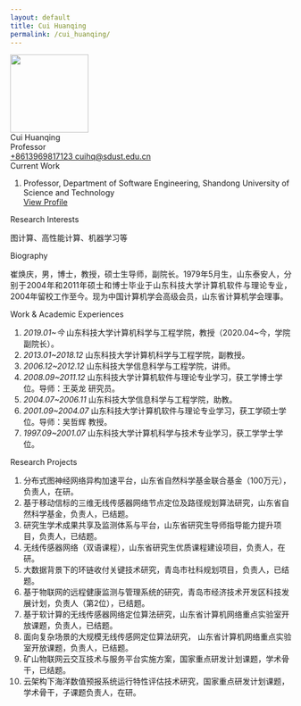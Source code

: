```yaml
---
layout: default
title: Cui Huanqing
permalink: /cui_huanqing/
---
```


<div class="text-center">
  <img
    class="rounded-circle border shadow"
    height="140px"
    width="140px"
    src="{{ '/assets/imgs/cui_huanqing.png' | relative_url }}"
  />
  <div class="fs-4 fw-light">Cui Huanqing</div>
  <div class="fs-5 fw-light text-secondary">Professor</div>
  <div class="btn-group mt-2 gap-3">
    <a href="tel:+8613969817123" class="text-decoration-none">
      <i class="bi bi-telephone-fill"></i> +8613969817123
    </a>
    <a href="mailto:cuihq@sdust.edu.cn" class="text-decoration-none">
      <i class="bi bi-envelope-at-fill"></i> cuihq@sdust.edu.cn
    </a>
  </div>
</div>

<div class="fs-4 fw-semibold border-bottom mt-3">
  <i class="bi bi-building-check"></i>
  Current Work
</div>
<ol class="list-group-numbered mt-3">
  <li class="list-group-item">
    Professor, Department of Software Engineering, Shandong University
    of Science and Technology
    <br>
    <a href="https://cise.sdust.edu.cn/home/Page/teacher_detail/catId/31/id/155.html" class="text-decoration-none" target="blank">
      <i class="bi bi-eye"></i> View Profile
    </a>
  </li>
</ol>

<div class="fs-4 fw-semibold border-bottom">
  <i class="bi bi-lightbulb"></i>
  Research Interests
</div>
<p class="mt-3" style="text-align: justify">
  图计算、高性能计算、机器学习等
</p>

<div class="fs-4 fw-semibold border-bottom">
  <i class="bi bi-info-circle"></i>
  Biography
</div>
<p class="mt-3" style="text-align: justify">
  崔焕庆，男，博士，教授，硕士生导师，副院长。1979年5月生，山东泰安人，分别于2004年和2011年硕士和博士毕业于山东科技大学计算机软件与理论专业，2004年留校工作至今。现为中国计算机学会高级会员，山东省计算机学会理事。
</p>


<div class="fs-4 fw-semibold border-bottom">
  <i class="bi bi-briefcase"></i>
  Work & Academic Experiences
</div>
<p class="mt-3" style="text-align: justify">
  <ol class="list-group-numbered">
    <li class="list-group-item mb-1">
        <i>2019.01~今</i> 山东科技大学计算机科学与工程学院，教授（2020.04~今，学院副院长）。
    </li>
    <li class="list-group-item mb-1">
        <i>2013.01~2018.12</i> 山东科技大学计算机科学与工程学院，副教授。
    </li>
    <li class="list-group-item mb-1">
        <i>2006.12~2012.12</i> 山东科技大学信息科学与工程学院，讲师。
    </li>
    <li class="list-group-item mb-1">
        <i>2008.09~2011.12</i> 山东科技大学计算机软件与理论专业学习，获工学博士学位。导师：王英龙 研究员。
    </li>
    <li class="list-group-item mb-1">
        <i>2004.07~2006.11</i> 山东科技大学信息科学与工程学院，助教。
    </li>
    <li class="list-group-item mb-1">
        <i>2001.09~2004.07</i> 山东科技大学计算机软件与理论专业学习，获工学硕士学位。导师：吴哲辉 教授。
    </li>
    <li class="list-group-item mb-1">
        <i>1997.09~2001.07</i> 山东科技大学计算机科学与技术专业学习，获工学学士学位。
    </li>
  </ol>
</p>

<div class="fs-4 fw-semibold border-bottom">
  <i class="bi bi-easel"></i>
  Research Projects
</div>
<p class="mt-3" style="text-align: justify">
  <ol class="list-group-numbered">
    <li class="list-group-item mb-1">
        分布式图神经网络异构加速平台，山东省自然科学基金联合基金（100万元），负责人，在研。
    </li>
    <li class="list-group-item mb-1">
        基于移动信标的三维无线传感器网络节点定位及路径规划算法研究，山东省自然科学基金，负责人，已结题。
    </li>
    <li class="list-group-item mb-1">
        研究生学术成果共享及监测体系与平台，山东省研究生导师指导能力提升项目，负责人，已结题。
    </li>
    <li class="list-group-item mb-1">
        无线传感器网络（双语课程），山东省研究生优质课程建设项目，负责人，在研。
    </li>
    <li class="list-group-item mb-1">
        大数据背景下的环链收付关键技术研究，青岛市社科规划项目，负责人，已结题。
    </li>
    <li class="list-group-item mb-1">
        基于物联网的远程健康监测与管理系统的研究，青岛市经济技术开发区科技发展计划，负责人（第2位），已结题。
    </li>
    <li class="list-group-item mb-1">
        基于软计算的无线传感器网络定位算法研究，山东省计算机网络重点实验室开放课题，负责人，已结题。
    </li>
    <li class="list-group-item mb-1">
        面向复杂场景的大规模无线传感网定位算法研究， 山东省计算机网络重点实验室开放课题，负责人，已结题。
    </li>
    <li class="list-group-item mb-1">
        矿山物联网云交互技术与服务平台实施方案，国家重点研发计划课题，学术骨干，已结题。
    </li>
    <li class="list-group-item mb-1">
        云架构下海洋数值预报系统运行特性评估技术研究，国家重点研发计划课题，学术骨干，子课题负责人，在研。
    </li>
  </ol>
</p>